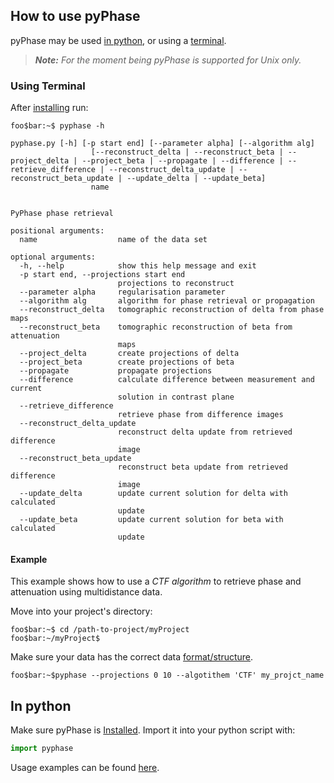 ## How to use pyPhase

pyPhase may be used [in python](#in-python), or using a [terminal](#using-terminal).

>***Note:***
>*For the moment being pyPhase is supported for Unix only.*
### Using Terminal

After [installing](install.md) run:

```console 
foo$bar:~$ pyphase -h
``` 
```shell
pyphase.py [-h] [-p start end] [--parameter alpha] [--algorithm alg]
                  [--reconstruct_delta | --reconstruct_beta | --project_delta | --project_beta | --propagate | --difference | --retrieve_difference | --reconstruct_delta_update | --reconstruct_beta_update | --update_delta | --update_beta]
                  name


PyPhase phase retrieval

positional arguments:
  name                  name of the data set

optional arguments:
  -h, --help            show this help message and exit
  -p start end, --projections start end
                        projections to reconstruct
  --parameter alpha     regularisation parameter
  --algorithm alg       algorithm for phase retrieval or propagation
  --reconstruct_delta   tomographic reconstruction of delta from phase maps
  --reconstruct_beta    tomographic reconstruction of beta from attenuation
                        maps
  --project_delta       create projections of delta
  --project_beta        create projections of beta
  --propagate           propagate projections
  --difference          calculate difference between measurement and current
                        solution in contrast plane
  --retrieve_difference
                        retrieve phase from difference images
  --reconstruct_delta_update
                        reconstruct delta update from retrieved difference
                        image
  --reconstruct_beta_update
                        reconstruct beta update from retrieved difference
                        image
  --update_delta        update current solution for delta with calculated
                        update
  --update_beta         update current solution for beta with calculated
                        update
```
#### Example

This example shows how to use a *CTF algorithm* to retrieve phase and attenuation using multidistance data.


Move into your project's directory:

```console
foo$bar:~$ cd /path-to-project/myProject
foo$bar:~/myProject$
```
Make sure your data has the correct data [format/structure](sturcture.md). 

```console
foo$bar:~$pyphase --projections 0 10 --algotithem 'CTF' my_projct_name
```
[\\]: # (check syntax above. Will algorithm be loaded as a string?)

## In python

Make sure pyPhase is [Installed](install.md). Import it into your python script with:
~~~python
import pyphase
~~~

Usage examples can be found [here](examples.md).
